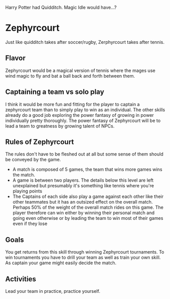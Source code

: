 Harry Potter had Quidditch. Magic Idle would have...?

# Zephyrcourt
Just like quidditch takes after soccer/rugby, Zerphyrcourt takes after tennis.

## Flavor
Zephyrcourt would be a magical version of tennis where the mages use wind magic to fly and bat a ball back and forth between them. 

## Captaining a team vs solo play
I think it would be more fun and fitting for the player to captain a zephyrcourt team than to simply play to win as an individual. The other skills already do a good job exploring the power fantasy of growing in power individually pretty thoroughly. The power fantasy of Zephyrcourt will be to lead a team to greatness by growing talent of NPCs.

## Rules of Zephyrcourt
The rules don't have to be fleshed out at all but some sense of them should be conveyed by the game.
* A match is composed of 5 games, the team that wins more games wins the match.
* A game is between two players. The details below this level are left unexplained but presumably it's something like tennis where you're playing points
* The Captains of each side also play a game against each other like their other teammates but it has an outsized effect on the overall match. Perhaps 50% of the weight of the overall match rides on this game. The player therefore can win either by winning their personal match and going even otherwise or by leading the team to win most of their games even if they lose 

## Goals
You get returns from this skill through winning Zephyrcourt tournaments. To win tournaments you have to drill your team as well as train your own skill. As captain your game might easily decide the match. 

## Activities
Lead your team in practice, practice yourself.